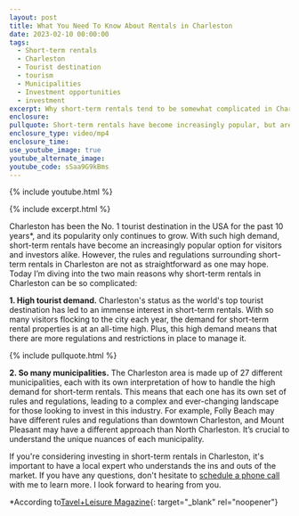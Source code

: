 ```yaml
---
layout: post
title: What You Need To Know About Rentals in Charleston
date: 2023-02-10 00:00:00
tags:
  - Short-term rentals
  - Charleston
  - Tourist destination
  - tourism
  - Municipalities
  - Investment opportunities
  - investment
excerpt: Why short-term rentals tend to be somewhat complicated in Charleston.
enclosure:
pullquote: Short-term rentals have become increasingly popular, but aren’t always easy.
enclosure_type: video/mp4
enclosure_time:
use_youtube_image: true
youtube_alternate_image:
youtube_code: sSaa9G9kBms
---
```

{% include youtube.html %}

{% include excerpt.html %}

Charleston has been the No. 1 tourist destination in the USA for the past 10 years\*, and its popularity only continues to grow. With such high demand, short-term rentals have become an increasingly popular option for visitors and investors alike. However, the rules and regulations surrounding short-term rentals in Charleston are not as straightforward as one may hope. Today I’m diving into the two main reasons why short-term rentals in Charleston can be so complicated:

**1\. High tourist demand.** Charleston's status as the world's top tourist destination has led to an immense interest in short-term rentals. With so many visitors flocking to the city each year, the demand for short-term rental properties is at an all-time high. Plus, this high demand means that there are more regulations and restrictions in place to manage it.

{% include pullquote.html %}

**2\. So many municipalities.** The Charleston area is made up of 27 different municipalities, each with its own interpretation of how to handle the high demand for short-term rentals. This means that each one has its own set of rules and regulations, leading to a complex and ever-changing landscape for those looking to invest in this industry. For example, Folly Beach may have different rules and regulations than downtown Charleston, and Mount Pleasant may have a different approach than North Charleston. It’s crucial to understand the unique nuances of each municipality.&nbsp;

If you're considering investing in short-term rentals in Charleston, it's important to have a local expert who understands the ins and outs of the market. If you have any questions, don't hesitate to [schedule a phone call](https://calendar.google.com/calendar/u/0/appointments/schedules/AcZssZ3RdFxe7vvVJqS4NInDCiWLGk7VcybQtS_BPsPtY16i3Zsp6XP4QIdc24_b6TrlmjFe0qO3jtzx?gv=true) with me to learn more. I look forward to hearing from you.

\*According to[Tavel+Leisure Magazine](https://www.travelandleisure.com/worlds-best/best-cities-in-the-united-states-2022){: target="_blank" rel="noopener"}
